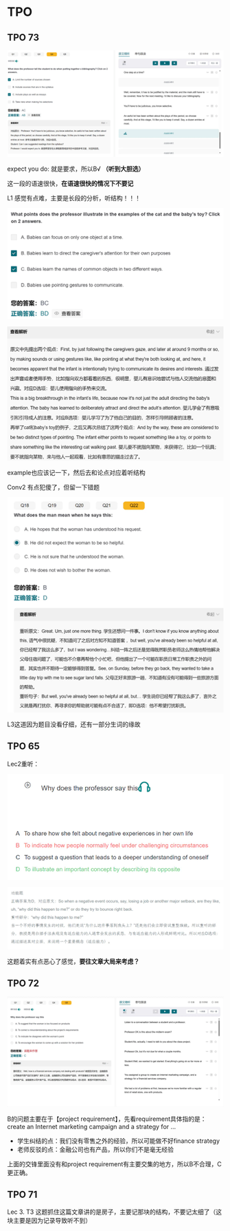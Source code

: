 # TPO

## TPO 73

![](Pasted%20image%2020250826155250.png)

expect you do: 就是要求，所以B√ **（听到大胆选）** 

这一段的语速很快，**在语速很快的情况下不要记**

L1 感觉有点难，主要是长段的分析，听结构！！！

![](Pasted%20image%2020250826155256.png)

![](Pasted%20image%2020250826155300.png)

example也应该记一下，然后去和论点对应着听结构 

Conv2 有点犯傻了，但留一下错题

![](Pasted%20image%2020250826155307.png)

L3这道因为题目没看仔细，还有一部分生词的缘故

## TPO 65

Lec2重听：

![](Pasted%20image%2020250826155328.png)

![](Pasted%20image%2020250826155335.png)

这题着实有点恶心了感觉，**要往文章大局来考虑？** 

## TPO 72


![](Pasted%20image%2020250826155532.png)

B的问题主要在于【project requirement】，先看requirement具体指的是：create an Internet marketing campaign and a strategy for …

- 学生纠结的点：我们没有零售之外的经验，所以可能做不好finance strategy
- 老师反驳的点：金融公司也有产品，所以你们不是毫无经验

上面的交锋里面没有和project requirement有主要交集的地方，所以B不合理，C更正确。

## TPO 71

Lec 3. T3 这题抓住这篇文章讲的是房子，主要记那块的结构，不要记太细了（这块主要是因为记录导致听不到）










